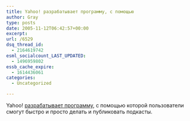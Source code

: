 ```yaml
---
title: Yahoo! разрабатывает программу, с помощью
author: Gray
type: posts
date: 2005-11-12T06:42:57+00:00
excerpt:
url: /6529
dsq_thread_id:
  - 2164619742
esml_socialcount_LAST_UPDATED:
  - 1496959802
essb_cache_expire:
  - 1614436061
categories:
  - Uncategorized

---
```








Yahoo! <a href="http://www.techweb.com/showArticle.jhtml?articleID=173602164" target="_blank">разрабатывает программу</a>, с помощью которой пользователи смогут быстро и просто делать и публиковать подкасты.